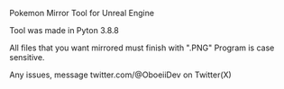 Pokemon Mirror Tool for Unreal Engine

Tool was made in Pyton 3.8.8

All files that you want mirrored must finish with ".PNG"
Program is case sensitive.

Any issues, message twitter.com/@OboeiiDev on Twitter(X)
